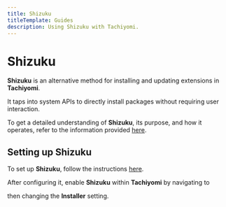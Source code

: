 ```yaml
---
title: Shizuku
titleTemplate: Guides
description: Using Shizuku with Tachiyomi.
---
```


# Shizuku
**Shizuku** is an alternative method for installing and updating extensions in **Tachiyomi**.

It taps into system APIs to directly install packages without requiring user interaction.

To get a detailed understanding of **Shizuku**, its purpose, and how it operates, refer to the information provided [here](https://shizuku.rikka.app/introduction/).

## Setting up Shizuku
To set up **Shizuku**, follow the instructions [here](https://shizuku.rikka.app/guide/setup/).

After configuring it, enable **Shizuku** within **Tachiyomi** by navigating to <nav to="advanced"> then changing the **Installer** setting.
